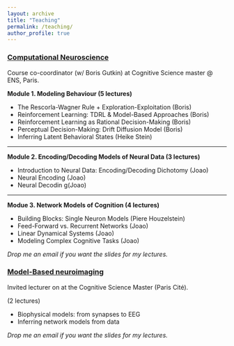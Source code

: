 ```yaml
---
layout: archive
title: "Teaching"
permalink: /teaching/
author_profile: true
---
```



### [Computational Neuroscience](https://master-cognitive-science.ens.psl.eu/en/program/first-year-program-17281) 
Course co-coordinator (w/ Boris Gutkin) at Cognitive Science master @ ENS, Paris.


**Module 1. Modeling Behaviour (5 lectures)**

- The Rescorla-Wagner Rule + Exploration-Exploitation (Boris)
- Reinforcement Learning: TDRL & Model-Based Approaches (Boris)
- Reinforcement Learning as Rational Decision-Making (Boris)
- Perceptual Decision-Making: Drift Diffusion Model (Boris)  
- Inferring Latent Behavioral States (Heike Stein)

---

**Module 2. Encoding/Decoding Models of Neural Data (3 lectures)**

- Introduction to Neural Data: Encoding/Decoding Dichotomy (Joao)
- Neural Encoding (Joao)
- Neural Decodin g(Joao)

---

**Modue 3. Network Models of Cognition (4 lectures)**

- Building Blocks: Single Neuron Models (Piere Houzelstein)  
- Feed-Forward vs. Recurrent Networks (Joao)
- Linear Dynamical Systems (Joao)
- Modeling Complex Cognitive Tasks (Joao)

_Drop me an email if you want the slides for my lectures._

### [Model-Based neuroimaging](https://cog-sup.fr/about/) 
Invited lecturer on at the Cognitive Science Master (Paris Cité). 

(2 lectures)
- Biophysical models: from synapses to EEG
- Inferring network models from data

_Drop me an email if you want the slides for my lectures._
